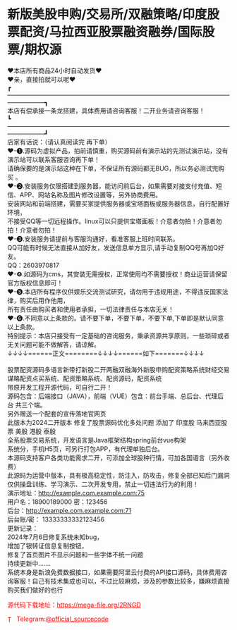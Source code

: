 # 新版美股申购/交易所/双融策略/印度股票配资/马拉西亚股票融资融券/国际股票/期权源

❤本店所有商品24小时自动发货❤<br>❤亲，直接拍就可以呢❤<br>┏——————————————————————————————————————————┓<br>   本店有偿承接一条龙搭建，具体费用请咨询客服！二开业务请咨询客服！<br>┗——————————————————————————————————————————┛<br>店家有话说：（请认真阅读完 再下单）<br>❤-❶.源码为虚拟产品，拍前请慎重，购买源码前有演示站的先测试演示站，没有演示站可以联系客服咨询再下单！ <br>     请确保要的是演示站这种在下单，不保证所有源码都无BUG，所以务必测试完购买 。<br>❤-❷.安装服务仅限搭建到服务器，能访问前后台，如果需要对接支付充值、短信、APP、网站名称及图片修改设置等，另外协商费用。<br>    安装网站和前端搭建，需要买家提供服务器或宝塔面板或服务器信息，自行配置好环境，<br>    不接受QQ等一切远程操作。linux可以只提供宝塔面板！介意者勿拍！介意者勿拍！介意者勿拍！<br>❤-❸.安装服务请提前与客服沟通好，看准客服上班时间联系。<br>QQ可能有时候无法直接从加好友，发送信息单方显示,请手动复制QQ号再加Q好友。<br>    QQ：2603970817<br>❤-❹.如源码为cms，其安装无需授权，正常使用均不需要授权！商业运营请保留官方版权信息即可！<br>❤-❺.本店所有程序仅供娱乐交流测试研究，请勿用于违规用途，不得违反国家法律，购买后用作他用，<br>    所有责任由购买者和使用者承担，一切法律责任与本店无关！<br>❤-❻.不同意以上条款的。请不要下单，不要下单，不要下单,下单即是默认同意以上条款。<br>特别提示：本店只接受有一定基础的咨询服务，秉承资源共享原则，一些琐碎或者无关问题可能不做解答，请谅解。<br>↓↓↓↓======正文========↓↓↓↓======如下=======↓↓↓↓<br>   <br>股票配资源码多语言新带打新股二开两融双融海外新股申购配资策略系统财经交易谋略配资点买系统、配资策略系统、配资源码，配资系统<br>带原开发工程开源代码，可自行二开！<br>源码包含：后端接口（JAVA），前端（VUE）包含：前台手端、总后台、代理后台 共三个端。<br>另外赠送一个配套的宣传落地官网页<br>此版本为2024二开版本 修复了股票源码优化多处问题 添加了 印度股 马来西亚股票 美股 港股 泰股<br>全系股票交易系统，开发语言是Java框架结构spring前台vue构架<br>系统分，手机H5页，可另行打包APP，有代理单独后台。<br>本源码支持客户各类功能需求二开，可添加全球股种行情，可加各国语言（另外收费）<br>此源码为运营中版本，具有极高稳定性，防注入，防攻击，修复全部已知后门漏洞<br>仅供操盘训练、学习演示、二次开发专用，禁止一切违法行为的利用！<br>演示地址：http://example.com.example.com:75 <br>用户名：18900189000 密：123456<br>后台：http://example.com.example.com:71<br>后台账/密： 13333333332123456<br>更新记录：<br> 2024年7月6日修复系统未知bug，<br> 增加了银转证信息复制按钮，<br> 修复了首页图片不显示问题和一些字体不统一问题<br> 持续更新中.......<br>系统本身是新浪免费数据接口，如果需要阿里云付费的API接口源码，具体费用咨询客服！自己有技术集成也可以，不过比较麻烦，涉及的参数比较多，嫌麻烦直接购买我们做好的也行<br>


<p style="color: red;">源代码下载地址：<a href="https://mega-file.org/2RNGD" style="color: red;">https://mega-file.org/2RNGD</a></p><p style="color: red;"><img src="https://cdn-icons-png.flaticon.com/512/2111/2111646.png" alt="Telegram Icon" style="width: 16px; vertical-align: middle; margin-right: 5px;">Telegram:<a href="https://t.me/official_sourcecode" style="color: red;">@official_sourcecode</a></p>